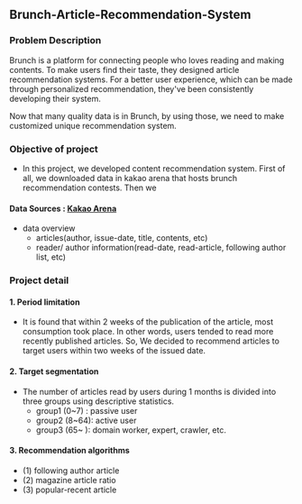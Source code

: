 ## Brunch-Article-Recommendation-System 
### Problem Description
Brunch is a platform for connecting people who loves reading and making contents. To make users find their taste, they designed article recommendation systems. For a better user experience, which can be made through personalized recommendation, they've been consistently developing their system. 

Now that many quality data is in Brunch, by using those, we need to make customized unique recommendation system.

### Objective of project
- In this project, we developed content recommendation system. First of all, we downloaded data in kakao arena that hosts brunch recommendation contests. Then we 

#### Data Sources : [Kakao Arena](https://arena.kakao.com/c/6)
- data overview
    - articles(author, issue-date, title, contents, etc)
    - reader/ author information(read-date, read-article, following author list, etc) 

### Project detail
#### 1. Period limitation
- It is found that within 2 weeks of the publication of the article, most consumption took place. In other words, users tended to read more recently published articles. So, We decided to recommend articles to target users within two weeks of the issued date.

#### 2. Target segmentation
- The number of articles read by users during 1 months is divided into three groups using descriptive statistics.
    - group1 (0~7) : passive user 
    - group2 (8~64): active user
    - group3 (65~ ): domain worker, expert, crawler, etc.


#### 3. Recommendation algorithms
- (1) following author article
- (2) magazine article ratio
- (3) popular-recent article
